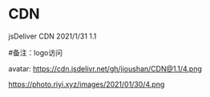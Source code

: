 # CDN
jsDeliver CDN
2021/1/31 1.1

#备注：logo访问

avatar: https://cdn.jsdelivr.net/gh/jioushan/CDN@1.1/4.png

https://photo.riyi.xyz/images/2021/01/30/4.png


